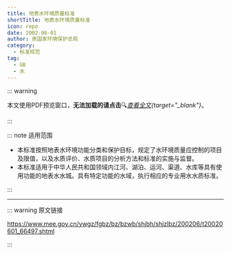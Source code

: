 ```yaml
---
title: 地表水环境质量标准
shortTitle: 地表水环境质量标准
icon: repo
date: 2002-06-01
author: 原国家环境保护总局
category:
  - 标准规范
tag:
  - GB
  - 水
---
```


::: warning

本文使用PDF预览窗口<Badge text="基于Chromium内核" type="tip" />，**无法加载的请点击**:mag:*[查看全文](/static/pdf/P8/GB/GB-3838-2002.pdf){target="_blank"}*。

:::

::: note 适用范围

- 本标准按照地表水环境功能分类和保护目标，规定了水环境质量应控制的项目及限值，以及水质评价、水质项目的分析方法和标准的实施与监督。
- 本标准适用于中华人民共和国领域内江河、湖泊、运河、渠道、水库等具有使用功能的地表水水城。具有特定功能的水域，执行相应的专业用水水质标准。

:::

<PDF url="/static/pdf/P8/GB/GB-3838-2002.pdf" :zoom=5 height="1020px" />

---

::: warning 原文链接

<https://www.mee.gov.cn/ywgz/fgbz/bz/bzwb/shjbh/shjzlbz/200206/t20020601_66497.shtml>

:::